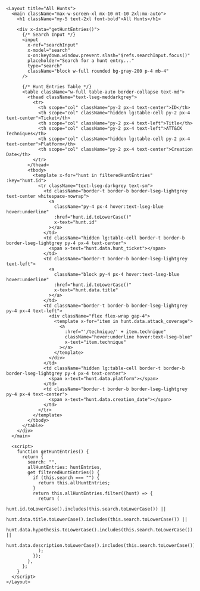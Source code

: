     <Layout title="All Hunts">
      <main className="max-w-screen-xl mx-10 mt-10 2xl:mx-auto">
        <h1 className="my-5 text-2xl font-bold">All Hunts</h1>
        
        <div x-data="getHuntEntries()">
          {/* Search Input */}
          <input
            x-ref="searchInput"
            x-model="search"
            x-on:keydown.window.prevent.slash="$refs.searchInput.focus()"
            placeholder="Search for a hunt entry..."
            type="search"
            className="block w-full rounded bg-gray-200 p-4 mb-4"
          />

          {/* Hunt Entries Table */}
          <table className="w-full table-auto border-collapse text-md">
            <thead className="text-lseg-meddarkgrey">
              <tr>
                <th scope="col" className="py-2 px-4 text-center">ID</th>
                <th scope="col" className="hidden lg:table-cell py-2 px-4 text-center">Ticket</th>
                <th scope="col" className="py-2 px-4 text-left">Title</th>
                <th scope="col" className="py-2 px-4 text-left">ATT&CK Techniques</th>
                <th scope="col" className="hidden lg:table-cell py-2 px-4 text-center">Platform</th>
                <th scope="col" className="py-2 px-4 text-center">Creation Date</th>
              </tr>
            </thead>
            <tbody>
              <template x-for="hunt in filteredHuntEntries" :key="hunt.id">
                <tr className="text-lseg-darkgrey text-sm">
                  <td className="border-t border-b border-lseg-lightgrey text-center whitespace-nowrap">
                    <a
                      className="py-4 px-4 hover:text-lseg-blue hover:underline"
                      :href="hunt.id.toLowerCase()"
                      x-text="hunt.id"
                    ></a>
                  </td>
                  <td className="hidden lg:table-cell border-t border-b border-lseg-lightgrey py-4 px-4 text-center">
                    <span x-text="hunt.data.hunt_ticket"></span>
                  </td>
                  <td className="border-t border-b border-lseg-lightgrey text-left">
                    <a
                      className="block py-4 px-4 hover:text-lseg-blue hover:underline"
                      :href="hunt.id.toLowerCase()"
                      x-text="hunt.data.title"
                    ></a>
                  </td>
                  <td className="border-t border-b border-lseg-lightgrey py-4 px-4 text-left">
                    <div className="flex flex-wrap gap-4">
                      <template x-for="item in hunt.data.attack_coverage">
                        <a
                          :href="'/technique/' + item.technique"
                          className="hover:underline hover:text-lseg-blue"
                          x-text="item.technique"
                        ></a>
                      </template>
                    </div>
                  </td>
                  <td className="hidden lg:table-cell border-t border-b border-lseg-lightgrey py-4 px-4 text-center">
                    <span x-text="hunt.data.platform"></span>
                  </td>
                  <td className="border-t border-b border-lseg-lightgrey py-4 px-4 text-center">
                    <span x-text="hunt.data.creation_date"></span>
                  </td>
                </tr>
              </template>
            </tbody>
          </table>
        </div>
      </main>

      <script>
        function getHuntEntries() {
          return {
            search: "",
            allHuntEntries: huntEntries,
            get filteredHuntEntries() {
              if (this.search === "") {
                return this.allHuntEntries;
              }
              return this.allHuntEntries.filter((hunt) => {
                return (
                  hunt.id.toLowerCase().includes(this.search.toLowerCase()) ||
                  hunt.data.title.toLowerCase().includes(this.search.toLowerCase()) ||
                  hunt.data.hypothesis.toLowerCase().includes(this.search.toLowerCase()) ||
                  hunt.data.description.toLowerCase().includes(this.search.toLowerCase())
                );
              });
            },
          };
        }
      </script>
    </Layout>
